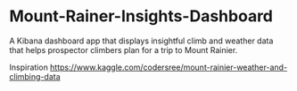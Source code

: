 # Mount-Rainer-Insights-Dashboard

A Kibana dashboard app that displays insightful climb and weather data  
that helps prospector climbers plan for a trip to Mount Rainier.

Inspiration
https://www.kaggle.com/codersree/mount-rainier-weather-and-climbing-data
